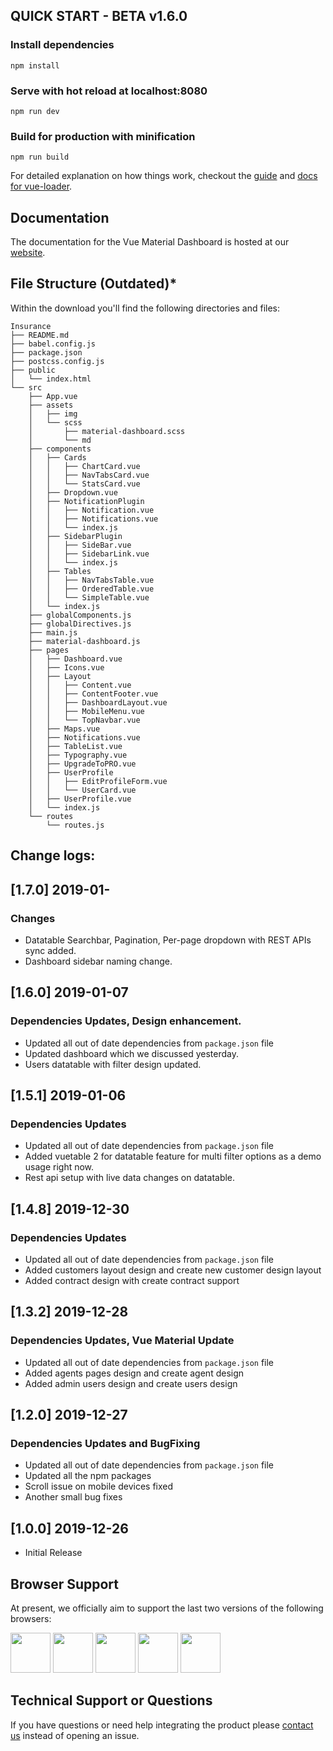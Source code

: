 ## QUICK START - BETA v1.6.0

### Install dependencies

`npm install`

### Serve with hot reload at localhost:8080

`npm run dev`

### Build for production with minification

`npm run build`

For detailed explanation on how things work, checkout the [guide](http://vuejs-templates.github.io/webpack/) and [docs for vue-loader](http://vuejs.github.io/vue-loader).

## Documentation

The documentation for the Vue Material Dashboard is hosted at our [website](https://demos.creative-tim.com/vue-material-dashboard/documentation).

## File Structure (Outdated)\*

Within the download you'll find the following directories and files:

```
Insurance
├── README.md
├── babel.config.js
├── package.json
├── postcss.config.js
├── public
│   └── index.html
└── src
    ├── App.vue
    ├── assets
    │   ├── img
    │   └── scss
    │       ├── material-dashboard.scss
    │       └── md
    ├── components
    │   ├── Cards
    │   │   ├── ChartCard.vue
    │   │   ├── NavTabsCard.vue
    │   │   └── StatsCard.vue
    │   ├── Dropdown.vue
    │   ├── NotificationPlugin
    │   │   ├── Notification.vue
    │   │   ├── Notifications.vue
    │   │   └── index.js
    │   ├── SidebarPlugin
    │   │   ├── SideBar.vue
    │   │   ├── SidebarLink.vue
    │   │   └── index.js
    │   ├── Tables
    │   │   ├── NavTabsTable.vue
    │   │   ├── OrderedTable.vue
    │   │   └── SimpleTable.vue
    │   └── index.js
    ├── globalComponents.js
    ├── globalDirectives.js
    ├── main.js
    ├── material-dashboard.js
    ├── pages
    │   ├── Dashboard.vue
    │   ├── Icons.vue
    │   ├── Layout
    │   │   ├── Content.vue
    │   │   ├── ContentFooter.vue
    │   │   ├── DashboardLayout.vue
    │   │   ├── MobileMenu.vue
    │   │   └── TopNavbar.vue
    │   ├── Maps.vue
    │   ├── Notifications.vue
    │   ├── TableList.vue
    │   ├── Typography.vue
    │   ├── UpgradeToPRO.vue
    │   ├── UserProfile
    │   │   ├── EditProfileForm.vue
    │   │   └── UserCard.vue
    │   ├── UserProfile.vue
    │   └── index.js
    └── routes
        └── routes.js
```

## Change logs:

## [1.7.0] 2019-01-

### Changes

-   Datatable Searchbar, Pagination, Per-page dropdown with REST APIs sync added.
-   Dashboard sidebar naming change.

## [1.6.0] 2019-01-07

### Dependencies Updates, Design enhancement.

-   Updated all out of date dependencies from `package.json` file
-   Updated dashboard which we discussed yesterday.
-   Users datatable with filter design updated.

## [1.5.1] 2019-01-06

### Dependencies Updates

-   Updated all out of date dependencies from `package.json` file
-   Added vuetable 2 for datatable feature for multi filter options as a demo usage right now.
-   Rest api setup with live data changes on datatable.

## [1.4.8] 2019-12-30

### Dependencies Updates

-   Updated all out of date dependencies from `package.json` file
-   Added customers layout design and create new customer design layout
-   Added contract design with create contract support

## [1.3.2] 2019-12-28

### Dependencies Updates, Vue Material Update

-   Updated all out of date dependencies from `package.json` file
-   Added agents pages design and create agent design
-   Added admin users design and create users design

## [1.2.0] 2019-12-27

### Dependencies Updates and BugFixing

-   Updated all out of date dependencies from `package.json` file
-   Updated all the npm packages
-   Scroll issue on mobile devices fixed
-   Another small bug fixes

## [1.0.0] 2019-12-26

-   Initial Release

## Browser Support

At present, we officially aim to support the last two versions of the following browsers:

<img src="https://s3.amazonaws.com/creativetim_bucket/github/browser/chrome.png" width="64" height="64"> <img src="https://s3.amazonaws.com/creativetim_bucket/github/browser/firefox.png" width="64" height="64"> <img src="https://s3.amazonaws.com/creativetim_bucket/github/browser/edge.png" width="64" height="64"> <img src="https://s3.amazonaws.com/creativetim_bucket/github/browser/safari.png" width="64" height="64"> <img src="https://s3.amazonaws.com/creativetim_bucket/github/browser/opera.png" width="64" height="64">

## Technical Support or Questions

If you have questions or need help integrating the product please [contact us](#) instead of opening an issue.
